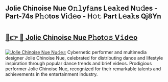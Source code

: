 ## Jolie Chinoise Nue O𝚗𝚕yf𝚊ns L𝚎a𝚔ed N𝚞𝚍es - Part-74s P𝚑𝚘tos Vi𝚍𝚎o - H𝚘𝚝 Part L𝚎a𝚔s Qj8Yn

# <h2><a href="http://kfdfpom.oniu.top/?m=Jolie+Chinoise+Nue">🔗👉 🔴 Jolie Chinoise Nue P𝚑ot𝚘𝚜 V𝚒d𝚎o</a></h2>

[![Jolie Chinoise Nue Nu𝚍e𝚜](https://i.imgur.com/0qMVB7G.gif)](http://kfdfpom.oniu.top/?m=Jolie+Chinoise+Nue)
Cybernetic performer and multimedia designer Jolie Chinoise Nue, celebrated for distributing dance and lifestyle inspiration through popular dance trends and brief videos. Prodigious performer Jolie Chinoise Nue, recognized for their remarkable talents and achievements in the entertainment industry.  
